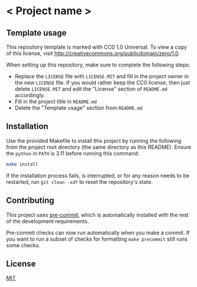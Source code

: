 # < Project name >

## Template usage

This repository template is marked with CC0 1.0 Universal. To view a copy of this license, visit <http://creativecommons.org/publicdomain/zero/1.0>.

When setting up this repository, make sure to complete the following steps:

- Replace the `LICENSE` file with `LICENSE.MIT` and fill in the project owner in the new `LICENSE` file. If you would rather keep the CC0 license, then just delete `LICENSE.MIT` and edit the "License" section of `README.md` accordingly.
- Fill in the project title in `README.md`
- Delete the "Template usage" section from `README.md`

## Installation

Use the provided Makefile to install this project by running the following from the project root directory (the same directory as this README). Ensure the `python` in `PATH` is 3.11 before running this command:

```bash
make install
```

If the installation process fails, is interrupted, or for any reason needs to be restarted, run `git clean -xdf` to reset the repository's state.

## Contributing

This project uses [pre-commit](https://pre-commit.com/), which is automatically installed with the rest of the development requirements.

Pre-commit checks can now run automatically when you make a commit. If you want to run a subset of checks for formatting `make precommit` still runs some checks.

## License

[MIT](https://choosealicense.com/licenses/mit/)

